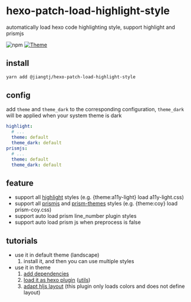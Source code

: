 # hexo-patch-load-highlight-style

automatically load hexo code highlighting style, support highlight and prismjs

![npm](https://img.shields.io/npm/v/@jiangtj/hexo-patch-load-highlight-style.svg)
[![Theme](https://img.shields.io/badge/hexo-5+-blue.svg)](https://theme-next.org)

## install

```bash
yarn add @jiangtj/hexo-patch-load-highlight-style
```

## config

add `theme` and `theme_dark` to the corresponding configuration, `theme_dark` will be applied when your system theme is dark

```yml
highlight:
  # ...
  theme: default
  theme_dark: default
prismjs:
  # ...
  theme: default
  theme_dark: default
```

## feature

- support all [highlight](https://github.com/highlightjs/highlight.js/tree/master/src/styles) styles (e.g. {theme:a11y-light} load a11y-light.css)
- support all [prismjs](https://github.com/PrismJS/prism/tree/master/themes) and [prism-themes](https://github.com/PrismJS/prism-themes/tree/master/themes) styles (e.g. {theme:coy} load prism-coy.css)
- support auto load prism line_number plugin styles
- support auto load prism js when preprocess is false

## tutorials

- use it in default theme (landscape)
  1. install it, and then you can use multiple styles
- use it in theme
  1. [add dependencies](https://github.com/jiangtj/hexo-theme-cake/blob/d32b4d5174b0edca2a16c669e62f60fe150d765f/package.json#L44)
  2. [load it as hexo plugin](https://github.com/jiangtj/hexo-theme-cake/blob/d32b4d5174b0edca2a16c669e62f60fe150d765f/lib/load.js#L26) ([utils](https://github.com/jiangtj/hexo-theme-cake/blob/d32b4d5174b0edca2a16c669e62f60fe150d765f/lib/utils.js#L34))
  3. [adapt hljs layout](https://github.com/jiangtj/hexo-theme-cake/blob/a4644ff0081177d6c84a2f6becb568ed28e5799c/source/css/_styles/code.styl) (this plugin only loads colors and does not define layout)
